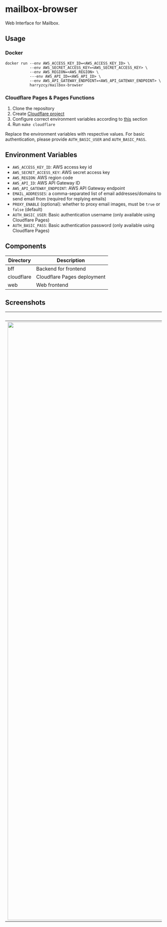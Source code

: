 # mailbox-browser

Web Interface for Mailbox.

## Usage

### Docker

```shell
docker run --env AWS_ACCESS_KEY_ID=<AWS_ACCESS_KEY_ID> \
           --env AWS_SECRET_ACCESS_KEY=<AWS_SECRET_ACCESS_KEY> \
           --env AWS_REGION=<AWS_REGION> \
           ---env AWS_API_ID=<AWS_API_ID> \
           --env AWS_API_GATEWAY_ENDPOINT=<AWS_API_GATEWAY_ENDPOINT> \
           harryzcy/mailbox-browser
```

### Cloudflare Pages & Pages Functions

1. Clone the repository
1. Create [Cloudflare project](https://developers.cloudflare.com/pages/get-started/guide/)
1. Configure correct environment variables according to [this](#environment-variables) section
1. Run `make cloudflare`

Replace the environment variables with respective values. For basic authentication, please provide `AUTH_BASIC_USER` and `AUTH_BASIC_PASS`.

## Environment Variables

- `AWS_ACCESS_KEY_ID`: AWS access key id
- `AWS_SECRET_ACCESS_KEY`: AWS secret access key
- `AWS_REGION`: AWS region code
- `AWS_API_ID`: AWS API Gateway ID
- `AWS_API_GATEWAY_ENDPOINT`: AWS API Gateway endpoint
- `EMAIL_ADDRESSES`: a comma-separated list of email addresses/domains to send email from (required for replying emails)
- `PROXY_ENABLE` (optional): whether to proxy email images, must be `true` or `false` (default)
- `AUTH_BASIC_USER`: Basic authentication username (only available using Cloudflare Pages)
- `AUTH_BASIC_PASS`: Basic authentication password (only available using Cloudflare Pages)

## Components

| Directory | Description |
| --------- | ----------- |
| bff | Backend for frontend |
| cloudflare | Cloudflare Pages deployment |
| web | Web frontend |

## Screenshots

| Dark mode |  Light mode |
|:---------:|:-----------:|
| <img width="1919" alt="Screenshot Dark Mode" src="https://github.com/harryzcy/mailbox-browser/assets/37034805/b77a6c40-c6c1-4dd8-98de-2add697b26f9"> | <img width="1920" alt="Screenshot Light Mode" src="https://github.com/harryzcy/mailbox-browser/assets/37034805/ce9ab42c-923a-4b03-8ee4-bcdc9d4b72ed"> |
